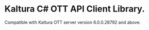 # Kaltura C# OTT API Client Library.
Compatible with Kaltura OTT server version 6.0.0.28792 and above.
